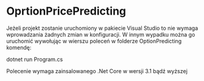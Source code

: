 # OprtionPricePredicting

Jeżeli projekt zostanie uruchomiony w pakiecie Visual Studio to nie wymaga wprowadzania żadnych zmian w konfiguracji.
W innym wypadku można go uruchomić wywołując w wierszu poleceń w folderze OptionPredicting komendę:

dotnet run Program.cs 

Polecenie wymaga zainsalowanego .Net Core w wersji 3.1 bądź wyższej
